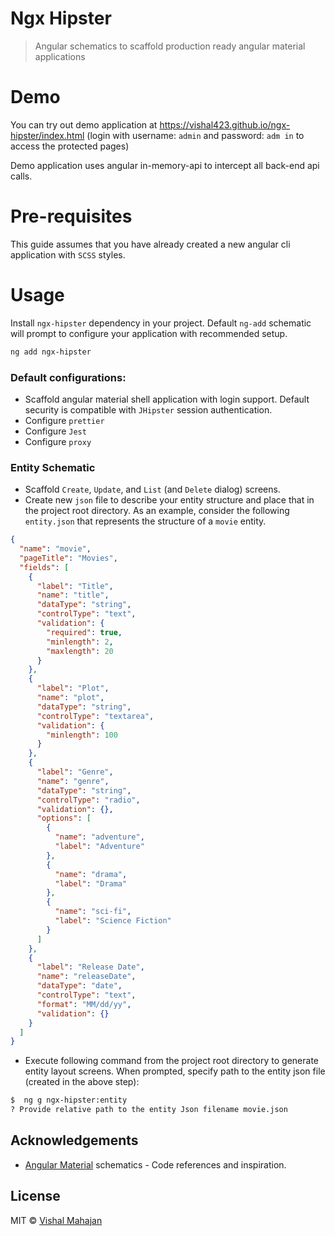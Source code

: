 # Ngx Hipster

> Angular schematics to scaffold production ready angular material applications

# Demo

You can try out demo application at https://vishal423.github.io/ngx-hipster/index.html (login with username: `admin` and password: `adm in` to access the protected pages)
  
Demo application uses angular in-memory-api to intercept all back-end api calls.

# Pre-requisites

This guide assumes that you have already created a new angular cli application with `SCSS` styles.

# Usage

Install `ngx-hipster` dependency in your project. Default `ng-add` schematic will prompt to configure your application with recommended setup.

```bash
ng add ngx-hipster
```

### Default configurations:

- Scaffold angular material shell application with login support. Default security is compatible with `JHipster` session authentication.
- Configure `prettier`
- Configure `Jest`
- Configure `proxy`

### Entity Schematic

- Scaffold `Create`, `Update`, and `List` (and `Delete` dialog) screens.
- Create new `json` file to describe your entity structure and place that in the project root directory. As an example, consider the following `entity.json` that represents the structure of a `movie` entity.

```json
{
  "name": "movie",
  "pageTitle": "Movies",
  "fields": [
    {
      "label": "Title",
      "name": "title",
      "dataType": "string",
      "controlType": "text",
      "validation": {
        "required": true,
        "minlength": 2,
        "maxlength": 20
      }
    },
    {
      "label": "Plot",
      "name": "plot",
      "dataType": "string",
      "controlType": "textarea",
      "validation": {
        "minlength": 100
      }
    },
    {
      "label": "Genre",
      "name": "genre",
      "dataType": "string",
      "controlType": "radio",
      "validation": {},
      "options": [
        {
          "name": "adventure",
          "label": "Adventure"
        },
        {
          "name": "drama",
          "label": "Drama"
        },
        {
          "name": "sci-fi",
          "label": "Science Fiction"
        }
      ]
    },
    {
      "label": "Release Date",
      "name": "releaseDate",
      "dataType": "date",
      "controlType": "text",
      "format": "MM/dd/yy",
      "validation": {}
    }
  ]
}
```

- Execute following command from the project root directory to generate entity layout screens. When prompted, specify path to the entity json file (created in the above step):

```bash
$  ng g ngx-hipster:entity
? Provide relative path to the entity Json filename movie.json
```

## Acknowledgements

- [Angular Material](https://github.com/angular/components) schematics - Code references and inspiration.

## License

MIT © [Vishal Mahajan](https://twitter.com/vishal423)
